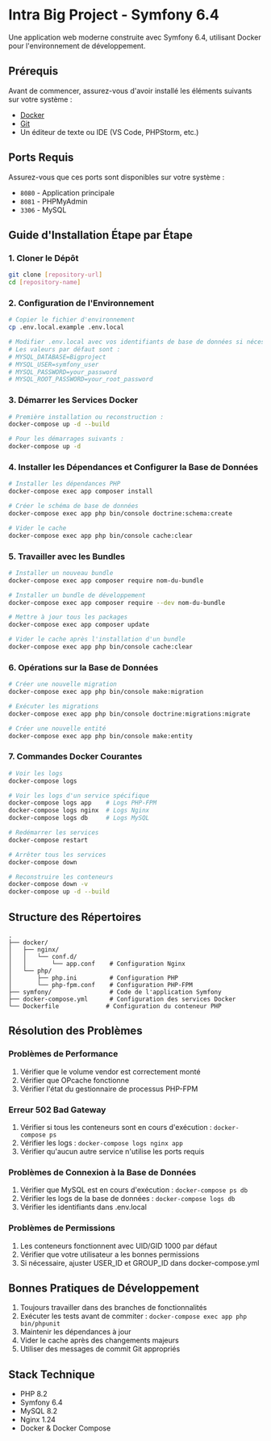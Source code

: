 # Intra Big Project - Symfony 6.4

Une application web moderne construite avec Symfony 6.4, utilisant Docker pour l'environnement de développement.

## Prérequis

Avant de commencer, assurez-vous d'avoir installé les éléments suivants sur votre système :
- [Docker](https://www.docker.com/products/docker-desktop/)
- [Git](https://git-scm.com/downloads)
- Un éditeur de texte ou IDE (VS Code, PHPStorm, etc.)

## Ports Requis

Assurez-vous que ces ports sont disponibles sur votre système :
- `8080` - Application principale
- `8081` - PHPMyAdmin
- `3306` - MySQL

## Guide d'Installation Étape par Étape

### 1. Cloner le Dépôt

```bash
git clone [repository-url]
cd [repository-name]
```

### 2. Configuration de l'Environnement

```bash
# Copier le fichier d'environnement
cp .env.local.example .env.local

# Modifier .env.local avec vos identifiants de base de données si nécessaire
# Les valeurs par défaut sont :
# MYSQL_DATABASE=Bigproject
# MYSQL_USER=symfony_user
# MYSQL_PASSWORD=your_password
# MYSQL_ROOT_PASSWORD=your_root_password
```

### 3. Démarrer les Services Docker

```bash
# Première installation ou reconstruction :
docker-compose up -d --build

# Pour les démarrages suivants :
docker-compose up -d
```

### 4. Installer les Dépendances et Configurer la Base de Données

```bash
# Installer les dépendances PHP
docker-compose exec app composer install

# Créer le schéma de base de données
docker-compose exec app php bin/console doctrine:schema:create

# Vider le cache
docker-compose exec app php bin/console cache:clear
```

### 5. Travailler avec les Bundles

```bash
# Installer un nouveau bundle
docker-compose exec app composer require nom-du-bundle

# Installer un bundle de développement
docker-compose exec app composer require --dev nom-du-bundle

# Mettre à jour tous les packages
docker-compose exec app composer update

# Vider le cache après l'installation d'un bundle
docker-compose exec app php bin/console cache:clear
```

### 6. Opérations sur la Base de Données

```bash
# Créer une nouvelle migration
docker-compose exec app php bin/console make:migration

# Exécuter les migrations
docker-compose exec app php bin/console doctrine:migrations:migrate

# Créer une nouvelle entité
docker-compose exec app php bin/console make:entity
```

### 7. Commandes Docker Courantes

```bash
# Voir les logs
docker-compose logs

# Voir les logs d'un service spécifique
docker-compose logs app    # Logs PHP-FPM
docker-compose logs nginx  # Logs Nginx
docker-compose logs db     # Logs MySQL

# Redémarrer les services
docker-compose restart

# Arrêter tous les services
docker-compose down

# Reconstruire les conteneurs
docker-compose down -v
docker-compose up -d --build
```

## Structure des Répertoires

```
.
├── docker/
│   ├── nginx/
│   │   └── conf.d/
│   │       └── app.conf    # Configuration Nginx
│   └── php/
│       ├── php.ini         # Configuration PHP
│       └── php-fpm.conf    # Configuration PHP-FPM
├── symfony/                # Code de l'application Symfony
├── docker-compose.yml      # Configuration des services Docker
└── Dockerfile             # Configuration du conteneur PHP
```

## Résolution des Problèmes

### Problèmes de Performance
1. Vérifier que le volume vendor est correctement monté
2. Vérifier que OPcache fonctionne
3. Vérifier l'état du gestionnaire de processus PHP-FPM

### Erreur 502 Bad Gateway
1. Vérifier si tous les conteneurs sont en cours d'exécution : `docker-compose ps`
2. Vérifier les logs : `docker-compose logs nginx app`
3. Vérifier qu'aucun autre service n'utilise les ports requis

### Problèmes de Connexion à la Base de Données
1. Vérifier que MySQL est en cours d'exécution : `docker-compose ps db`
2. Vérifier les logs de la base de données : `docker-compose logs db`
3. Vérifier les identifiants dans .env.local

### Problèmes de Permissions
1. Les conteneurs fonctionnent avec UID/GID 1000 par défaut
2. Vérifier que votre utilisateur a les bonnes permissions
3. Si nécessaire, ajuster USER_ID et GROUP_ID dans docker-compose.yml

## Bonnes Pratiques de Développement

1. Toujours travailler dans des branches de fonctionnalités
2. Exécuter les tests avant de commiter : `docker-compose exec app php bin/phpunit`
3. Maintenir les dépendances à jour
4. Vider le cache après des changements majeurs
5. Utiliser des messages de commit Git appropriés

## Stack Technique

- PHP 8.2
- Symfony 6.4
- MySQL 8.2
- Nginx 1.24
- Docker & Docker Compose 